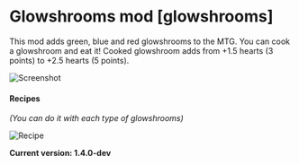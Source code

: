 # **Glowshrooms mod** [glowshrooms]

This mod adds green, blue and red glowshrooms to the MTG. You can cook a glowshroom and eat it! Cooked glowshroom adds from +1.5 hearts (3 points) to +2.5 hearts (5 points).

![Screenshot](https://content.minetest.net/uploads/71ca15e2df.png)

**<h4>Recipes</h4>**
*(You can do it with each type of glowshrooms)*

![Recipe](https://content.minetest.net/uploads/cb9c6d019c.png)

**Current version: 1.4.0-dev**